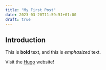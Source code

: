 ```yaml
---
title: "My First Post"
date: 2023-03-20T11:59:51+01:00
draft: true
---
```


## Introduction

This is **bold** text, and this is *emphasized* text.

Visit the [Hugo](https://gohugo.io) website!